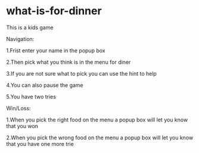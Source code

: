 # what-is-for-dinner
This is a kids game

Navigation:

1.Frist enter your name in the popup box 

2.Then pick what you think is in the menu for diner 

3.If you are not sure what to pick you can use the hint to help

4.You can also pause the game 

5.You have two tries

Win/Loss:

1.When you pick the right food on the menu a popup box will let you know that you won

2.When you pick the wrong food on the menu a popup box will let you know that you have one more trie

